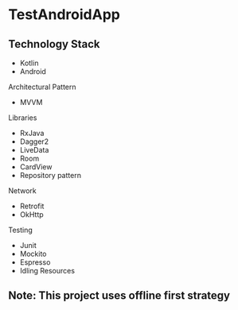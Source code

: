 # TestAndroidApp

## Technology Stack
* Kotlin
* Android

Architectural Pattern
* MVVM

Libraries
* RxJava
* Dagger2
* LiveData
* Room
* CardView
* Repository pattern 


Network
* Retrofit
* OkHttp

Testing
* Junit
* Mockito
* Espresso
* Idling Resources

## Note: This project uses offline first strategy